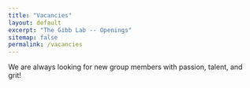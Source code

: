 ```yaml
---
title: "Vacancies"
layout: default
excerpt: "The Gibb Lab -- Openings"
sitemap: false
permalink: /vacancies
---
```


We are always looking for new group members with passion, talent, and grit!
